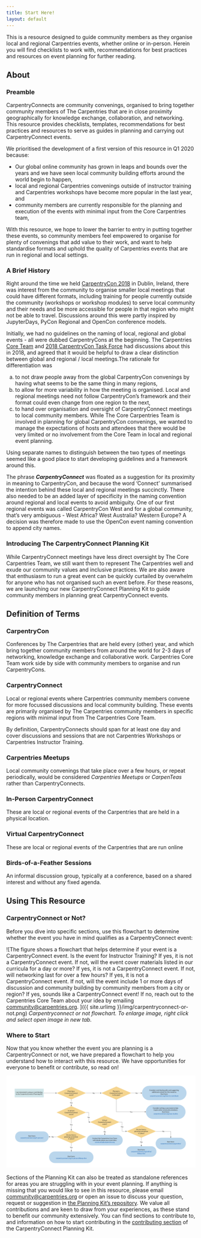 ```yaml
---
title: Start Here! 
layout: default
---
```


<section class="intro">
	<p>This is a resource designed to guide community members as they organise local and regional Carpentries events, whether online or in-person. Herein you will find checklists to work with, recommendations for best practices and resources on event planning for further reading.</p>
</section>

<style type="text/css">
figure img { border: 1px solid #999999;}
figure figcaption { font-style: italic; font-size: 0.85em; text-align: center;}

.needscontent { 
	padding: 1em;
	margin: 1em;
	font-size: bigger;
	border: 4px dotted #fbce78;	
}
.needscontent:before {
	content: "Needs Update: ";
	font-style: italic;
	font-weight: bold;
	color: #41322f;				
	background-color: #fbce78;	
}
.reading, .templates { 
	margin: 0 3em 0 3em;
	background-color: #F4ECE6;  
	padding: 0.25em 1em 0.25em 1em;
	color: #41322f;				
}
</style>

## About

### Preamble

CarpentryConnects are community convenings, organised to bring together community members of The Carpentries that are in close proximity geographically for knowledge exchange, collaboration, and networking. This resource provides checklists, templates, recommendations for best practices and resources to serve as guides in planning and carrying out CarpentryConnect events. 

We prioritised the development of a first version of this resource in Q1 2020 because: 

- Our global online community has grown in leaps and bounds over the years and we have seen local community building efforts around the world begin to happen,
- local and regional Carpentries convenings outside of instructor training and Carpentries workshops  have become more popular in the last year, and 
- community members are currently responsible for the planning and execution of the events with minimal input from the Core Carpentries team, 

With this resource, we hope to lower the barrier to entry in putting together these events, so community members feel empowered to organise for plenty of convenings that add value to their work, and want to help standardise formats and uphold the quality of Carpentries  events that are run in regional and local settings. 

### A Brief History

Right around the time we held [CarpentryCon 2018](https://2018.carpentrycon.org/) in Dublin, Ireland, there was interest from the community to organise smaller local meetings that could have different formats, including training for people currently outside the community (workshops or workshop modules) to serve local community and their needs and be more accessible for people in that region who might not be able to travel. Discussions around this were partly inspired by JupyterDays, PyCon Regional and OpenCon conference models. 

Initially, we had no guidelines on the naming of local, regional and global events - all were dubbed CarpentryCons at the beginning. The Carpentries [Core Team](https://carpentries.org/team/) and [2018 CarpentryCon Task Force](https://2018.carpentrycon.org/#contact) had discussions about this in 2018, and agreed that it would be helpful to draw a clear distinction between global and regional / local meetings.The rationale for differentiation was 
<ol style="list-style-type: lower-alpha;">
<li>to not draw people away from the global CarpentryCon convenings by having what seems to be the same thing in many regions, </li>
<li>to allow for more variability in how the meeting is organised. Local and regional meetings need not follow CarpentryCon’s framework and their format could even change from one region to the next, </li>
<li>to hand over organisation and oversight of CarpentryConnect meetings to local community members. While The Core Carpentries Team is involved in planning for global CarpentryCon convenings, we wanted to manage the expectations of hosts and attendees that there would be very limited or no involvement from the Core Team in local and regional event planning. </li>
</ol>

Using separate names to distinguish between the two types of meetings seemed like a good place to start developing guidelines and a framework around this. 

The phrase ***CarpentryConnect*** was floated as a suggestion for its proximity in meaning to CarpentryCon, and because the word ‘Connect’ summarised the intention behind these local and regional meetings succinctly. 
There also needed to be an added layer of specificity in the naming convention around regional and local events to avoid ambiguity. One of our first regional events was called CarpentryCon West and for a global community, that’s very ambiguous - West Africa? West Australia? Western Europe? A decision was therefore made to use the OpenCon event naming convention to append city names. 

### Introducing The CarpentryConnect Planning Kit

While CarpentryConnect meetings have less direct oversight by The Core Carpentries Team, we still want them to represent The Carpentries well and exude our community values and inclusive practices. We are also aware that enthusiasm to run a great event can be quickly curtailed by overwhelm for anyone who has not organised such an event before. For these reasons, we are launching our new CarpentryConnect Planning Kit to guide community members in planning great CarpentryConnect events.


## Definition of Terms

### CarpentryCon

Conferences by The Carpentries that are held every (other) year, and which bring together community members from around the world for 2-3 days of networking, knowledge exchange and collaborative work. Carpentries Core Team work side by side with community members to organise and run CarpentryCons.

### CarpentryConnect

Local or regional events where Carpentries community members convene for more focussed discussions and local community building. These events are primarily organised by The Carpentries community members in specific regions with minimal input from The Carpentries Core Team. 

By definition, CarpentryConnects should span for at least one day and cover discussions and sessions that are not Carpentries Workshops or Carpentries Instructor Training.

### Carpentries Meetups

Local community convenings that take place over a few hours, or repeat periodically, would be considered _Carpentries Meetups_ or _CarpenTeas_ rather than CarpentryConnects.

### In-Person CarpentryConnect

These are local or regional events of the Carpentries that are held in a physical location.
 
### Virtual CarpentryConnect

These are local or regional events of the Carpentries that are run online

### Birds-of-a-Feather Sessions

An informal discussion group, typically at a conference, based on a shared interest and without any fixed agenda.



## Using This Resource

### CarpentryConnect or Not?

Before you dive into specific sections, use this flowchart to determine whether the event you have in mind qualifies as a CarpentryConnect event:

![The figure shows a flowchart that helps determine if your event is a CarpentryConnect event. Is the event for Instructor Training? If yes, it is not a CarpentryConnect event. If not, will the event cover materials listed in our curricula for a day or more? If yes, it is not a CarpentryConnect event. If not, will networking last for over a few hours? If yes, it is not a CarpentryConnect event. If not, will the event include 1 or more days of discussion and community building by community members from a city or region? If yes, sounds like a CarpentryConnect event! If no, reach out to the Carpentries Core Team about your idea by emailing community@carpentries.org.
]({{ site.urlimg }}/img/carpentryconnect-or-not.png)
_Carpentryconnect or not flowchart. To enlarge image, right click and select open image in new tab._


### Where to Start

Now that you know whether the event you are planning is a CarpentryConnect or not, we have prepared a flowchart to help you understand how to interact with this resource. We have opportunities for everyone to benefit or contribute, so read on!

![interacting with the carpentryconnect planning kit](/img/interacting-with-this-resource.png)

Sections of the Planning Kit can also be treated as standalone references for areas you are struggling with in your event planning. If anything is missing that you would like to see in this resource, please email [community@carpentries.org](mailto:community@carpentries.org) or open an issue to discuss your question, request or suggestion in [the Planning Kit’s repository](https://github.com/CarpentryConnect/carpentryconnect.org). We value all contributions and are keen to draw from your experiences, as these stand to benefit our community extensively. You can find sections to contribute to, and information on how to start contributing in the [contributing section](/contributing/) of the CarpentryConnect Planning Kit.








